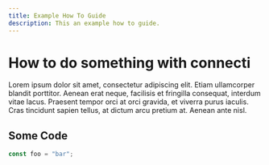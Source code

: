 ```yaml
---
title: Example How To Guide
description: This an example how to guide.
---
```


# How to do something with connecti

Lorem ipsum dolor sit amet, consectetur adipiscing elit. Etiam ullamcorper blandit porttitor.
Aenean erat neque, facilisis et fringilla consequat, interdum vitae lacus. Praesent
tempor orci at orci gravida, et viverra purus iaculis. Cras tincidunt sapien tellus, at
dictum arcu pretium at. Aenean ante nisl.

## Some Code

```typescript
const foo = "bar";
```
